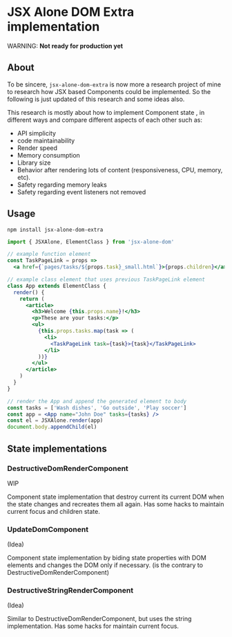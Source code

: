 # JSX Alone DOM Extra implementation

WARNING: **Not ready for production yet**

## About

To be sincere, `jsx-alone-dom-extra` is now more a research project of mine to research how JSX based Components could be implemented. So the following is just updated of this research and some ideas also.

This research is mostly about how to implement Component state , in different ways and compare different aspects of each other  such as:

 * API simplicity
 * code maintainability
 * Render speed
 * Memory consumption
 * Library size
 * Behavior after rendering lots of content (responsiveness, CPU, memory, etc).
 * Safety regarding memory leaks 
 * Safety regarding event listeners not removed
 

## Usage


```
npm install jsx-alone-dom-extra
```


```jsx
import { JSXAlone, ElementClass } from 'jsx-alone-dom'

// example function element
const TaskPageLink = props => 
  <a href={`pages/tasks/${props.task}_small.html`}>{props.children}</a>

// example class element that uses previous TaskPageLink element
class App extends ElementClass {
  render() {
    return (
      <article>
        <h3>Welcome {this.props.name}!</h3>
        <p>These are your tasks:</p>
        <ul>
          {this.props.tasks.map(task => (
            <li>
              <TaskPageLink task={task}>{task}</TaskPageLink>
            </li>
          ))}
        </ul>
      </article>
    )
  }
}

// render the App and append the generated element to body
const tasks = ['Wash dishes', 'Go outside', 'Play soccer']
const app = <App name="John Doe" tasks={tasks} />
const el = JSXAlone.render(app)
document.body.appendChild(el)
```


## State implementations

### DestructiveDomRenderComponent 

WIP

Component state implementation that destroy current its current DOM when the state changes and recreates them all again. Has some hacks to maintain current focus and children state. 

### UpdateDomComponent

(Idea)

Component state implementation by biding state properties with DOM elements and changes the DOM only if necessary. (is the contrary to DestructiveDomRenderComponent)


### DestructiveStringRenderComponent

(Idea)

Similar to DestructiveDomRenderComponent, but uses the string implementation. Has some hacks for maintain current focus. 

